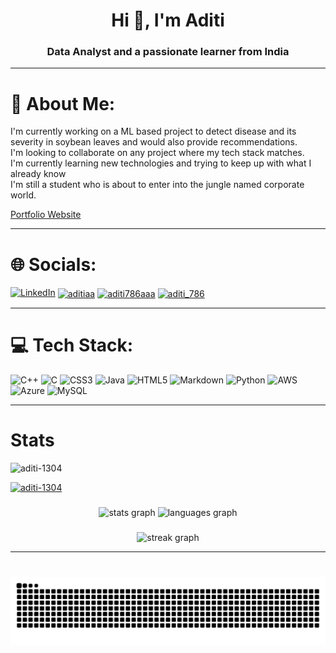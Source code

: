 <h1 align="center">Hi 👋, I'm Aditi</h1>
<h3 align="center">Data Analyst and a passionate learner from India</h3>

---

# 💫 About Me:
I'm currently working on a ML based project to detect disease and its severity in soybean leaves and would also provide recommendations.<br>I'm looking to collaborate on any project where my tech stack matches.<br>I'm currently learning new technologies and trying to keep up with what I already know<br>I'm still a student who is about to enter into the jungle named corporate world.

[Portfolio Website](https://aditi-1304.github.io/index.html)

---

# 🌐 Socials:
[![LinkedIn](https://img.shields.io/badge/LinkedIn-%230077B5.svg?logo=linkedin&logoColor=white)](https://linkedin.com/in/aditi-agr) 
<a href="https://www.codechef.com/users/aditiaa" target="blank"><img align="center" src="https://cdn.jsdelivr.net/npm/simple-icons@3.1.0/icons/codechef.svg" alt="aditiaa" height="30" width="40" /></a>
<a href="https://www.hackerrank.com/aditi786aaa" target="blank"><img align="center" src="https://raw.githubusercontent.com/rahuldkjain/github-profile-readme-generator/master/src/images/icons/Social/hackerrank.svg" alt="aditi786aaa" height="30" width="40" /></a>
<a href="https://www.leetcode.com/aditi_786" target="blank"><img align="center" src="https://raw.githubusercontent.com/rahuldkjain/github-profile-readme-generator/master/src/images/icons/Social/leet-code.svg" alt="aditi_786" height="30" width="40" /></a>

---

# 💻 Tech Stack:
![C++](https://img.shields.io/badge/c++-%2300599C.svg?style=for-the-badge&logo=c%2B%2B&logoColor=white) ![C](https://img.shields.io/badge/c-%2300599C.svg?style=for-the-badge&logo=c&logoColor=white) ![CSS3](https://img.shields.io/badge/css3-%231572B6.svg?style=for-the-badge&logo=css3&logoColor=white) ![Java](https://img.shields.io/badge/java-%23ED8B00.svg?style=for-the-badge&logo=openjdk&logoColor=white) ![HTML5](https://img.shields.io/badge/html5-%23E34F26.svg?style=for-the-badge&logo=html5&logoColor=white) ![Markdown](https://img.shields.io/badge/markdown-%23000000.svg?style=for-the-badge&logo=markdown&logoColor=white) ![Python](https://img.shields.io/badge/python-3670A0?style=for-the-badge&logo=python&logoColor=ffdd54) ![AWS](https://img.shields.io/badge/AWS-%23FF9900.svg?style=for-the-badge&logo=amazon-aws&logoColor=white) ![Azure](https://img.shields.io/badge/azure-%230072C6.svg?style=for-the-badge&logo=microsoftazure&logoColor=white) ![MySQL](https://img.shields.io/badge/mysql-4479A1.svg?style=for-the-badge&logo=mysql&logoColor=white)

---
# Stats

<p align="left"> <img src="https://komarev.com/ghpvc/?username=aditi-1304&label=Profile%20views&color=0e75b6&style=flat" alt="aditi-1304" /> </p>

<p align="left"> <a href="https://github.com/ryo-ma/github-profile-trophy"><img src="https://github-profile-trophy.vercel.app/?username=aditi-1304" alt="aditi-1304" /></a> </p>

###

<div align="center">
  <img src="https://github-readme-stats.vercel.app/api?username=aditi-1304&hide_title=false&hide_rank=false&show_icons=true&include_all_commits=true&count_private=true&disable_animations=false&theme=dracula&locale=en&hide_border=false" height="150" alt="stats graph"  />
  <img src="https://github-readme-stats.vercel.app/api/top-langs?username=aditi-1304&locale=en&hide_title=false&layout=compact&card_width=320&langs_count=5&theme=dracula&hide_border=false" height="150" alt="languages graph"  />
</div>

###

<div align="center">
  <img src="https://streak-stats.demolab.com?user=Aditi-1304&locale=en&mode=daily&theme=dracula&hide_border=false&border_radius=5&order=3" height="150" alt="streak graph"  />
</div>

---

###

<br clear="both">

<img src="https://raw.githubusercontent.com/Aditi-1304/Aditi-1304/output/snake.svg" alt="Snake animation" />

###

